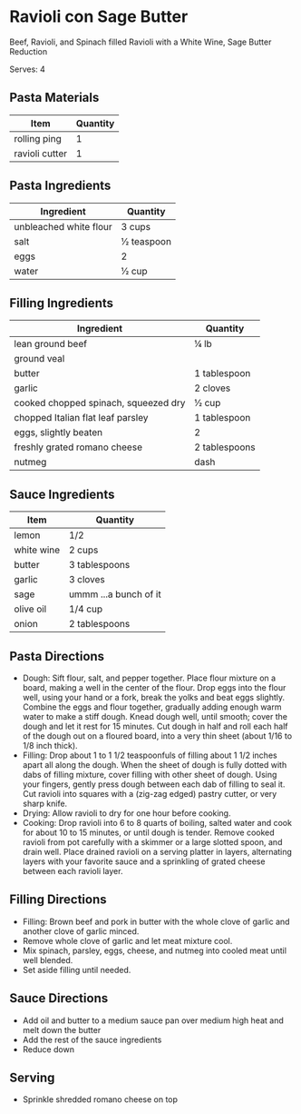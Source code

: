 # Ravioli con Sage Butter 

Beef, Ravioli, and Spinach filled Ravioli with a White Wine, Sage Butter Reduction

Serves: 4

## Pasta Materials

| Item | Quantity |
| ------------- | ----------- |
| rolling ping | 1 |
| ravioli cutter | 1 |

## Pasta Ingredients

| Ingredient | Quantity |
| ------------- | ----------- |
| unbleached white flour | 3 cups |
| salt | 1⁄2 teaspoon |
| eggs | 2 |
| water | 1⁄2 cup |

## Filling Ingredients 

| Ingredient | Quantity |
| ------------- | ----------- |
| lean ground beef | 1⁄4 lb | 
| ground veal | | 1⁄4 lb |
| butter | 1 tablespoon |
| garlic | 2 cloves |
| cooked chopped spinach, squeezed dry | 1⁄2 cup |
| chopped Italian flat leaf parsley | 1 tablespoon | 
| eggs, slightly beaten | 2 | 
| freshly grated romano cheese | 2 tablespoons |
| nutmeg | dash | 

## Sauce Ingredients

| Item | Quantity |
| ------------- | ----------- |
| lemon | 1/2 |
| white wine | 2 cups |
| butter | 3 tablespoons |
| garlic | 3 cloves |
| sage | ummm ...a bunch of it |
| olive oil | 1/4 cup | 
| onion | 2 tablespoons | 

## Pasta Directions

* Dough: Sift flour, salt, and pepper together.  Place flour mixture on a board, making a well in the center of the flour. Drop eggs into the flour well, using your hand or a fork, break the yolks and beat eggs slightly. Combine the eggs and flour together, gradually adding enough warm water to make a stiff dough.  Knead dough well, until smooth; cover the dough and let it rest for 15 minutes.  Cut dough in half and roll each half of the dough out on a floured board, into a very thin sheet (about 1/16 to 1/8 inch thick).
* Filling: Drop about 1 to 1 1/2 teaspoonfuls of filling about 1 1/2 inches apart all along the dough.  When the sheet of dough is fully dotted with dabs of filling mixture, cover filling with other sheet of dough.  Using your fingers, gently press dough between each dab of filling to seal it.  Cut ravioli into squares with a (zig-zag edged) pastry cutter, or very sharp knife.
* Drying: Allow ravioli to dry for one hour before cooking.
* Cooking: Drop ravioli into 6 to 8 quarts of boiling, salted water and cook for about 10 to 15 minutes, or until dough is tender.  Remove cooked ravioli from pot carefully with a skimmer or a large slotted spoon, and drain well.  Place drained ravioli on a serving platter in layers, alternating layers with your favorite sauce and a sprinkling of grated cheese between each ravioli layer.

## Filling Directions 

* Filling: Brown beef and pork in butter with the whole clove of garlic and another clove of garlic minced.
* Remove whole clove of garlic and let meat mixture cool.
* Mix spinach, parsley, eggs, cheese, and nutmeg into cooled meat until well blended.
* Set aside filling until needed.

## Sauce Directions

* Add oil and butter to a medium sauce pan over medium high heat and melt down the butter
* Add the rest of the sauce ingredients
* Reduce down

## Serving

* Sprinkle shredded romano cheese on top